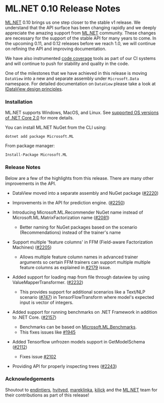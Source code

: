 # ML.NET 0.10 Release Notes

[ML.NET](https://aka.ms/mlnet) 0.10 brings us one step closer to the stable v1 release. We understand that the API surface has been changing rapidly and we deeply appreciate the amazing support from [ML.NET](https://aka.ms/mlnet) community. These changes are necessary for the support of the stable API for many years to come. In the upcoming 0.11, and 0.12 releases before we reach 1.0, we will continue on refining the API and improving documentation.

We have also instrumented [code coverage](https://codecov.io/gh/dotnet/machinelearning) tools as part of our CI systems and will continue to push for stability and quality in the code.

One of the milestones that we have achieved in this release is moving `DataView` into a new and separate assembly under `Microsoft.Data` namespace. For detailed documentation on `DataView` please take a look at [IDataView design principles](https://github.com/dotnet/machinelearning/blob/master/docs/code/IDataViewDesignPrinciples.md).

### Installation

ML.NET supports Windows, MacOS, and Linux. See [supported OS versions of .NET
Core
2.0](https://github.com/dotnet/core/blob/master/release-notes/2.0/2.0-supported-os.md)
for more details.

You can install ML.NET NuGet from the CLI using:
```
dotnet add package Microsoft.ML
```

From package manager:
```
Install-Package Microsoft.ML
```

### Release Notes

Below are a few of the highlights from this release. There are many other improvements in the API.

* DataView moved into a separate assembly and NuGet package 
([#2220](https://github.com/dotnet/machinelearning/pull/2220))

* Improvements in the API for prediction engine. 
([#2250](https://github.com/dotnet/machinelearning/pull/2250))

* Introducing Microsoft.ML.Recommender NuGet name instead of Microsoft.ML.MatrixFactorization name
([#2081](https://github.com/dotnet/machinelearning/pull/2081))
  - Better naming for NuGet packages based on the scenario (Recommendations) instead of the trainer's name

* Support multiple 'feature columns' in FFM (Field-aware Factorization Machines)
([#2205](https://github.com/dotnet/machinelearning/pull/2205)) 
  - Allows multiple feature column names in advanced trainer arguments so certain FFM trainers can support multiple multiple feature columns as explained in [#2179](https://github.com/dotnet/machinelearning/issues/2179) issue.

* Added support for loading map from file through dataview by using ValueMapperTransformer.
([#2232](https://github.com/dotnet/machinelearning/pull/2232)) 
  - This provides support for additional scenarios like a Text/NLP scenario ([#747](https://github.com/dotnet/machinelearning/issues/747)) in TensorFlowTransform where model's expected input is vector of integers.

* Added support for running benchmarks on .NET Framework in addition to .NET Core.
([#2157](https://github.com/dotnet/machinelearning/pull/2157)) 
  - Benchmarks can be based on [Microsoft.ML.Benchmarks](https://github.com/dotnet/machinelearning/tree/master/test/Microsoft.ML.Benchmarks).
  - This fixes issues like [#1945](https://github.com/dotnet/machinelearning/issues/1945)

* Added Tensorflow unfrozen models support in GetModelSchema 
([#2112](https://github.com/dotnet/machinelearning/pull/2112)) 
  - Fixes issue [#2102](https://github.com/dotnet/machinelearning/issues/2102)

* Providing API for properly inspecting trees ([#2243](https://github.com/dotnet/machinelearning/pull/2243))

### Acknowledgements

Shoutout to [endintiers](https://github.com/endintiers),
[hvitved](https://github.com/hvitved),
[mareklinka](https://github.com/mareklinka), [kilick](https://github.com/kilick) and the [ML.NET](https://aka.ms/mlnet) team for their
contributions as part of this release!